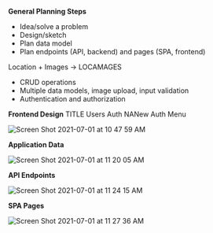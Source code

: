 **General Planning Steps**
- Idea/solve a problem
- Design/sketch
- Plan data model
- Plan endpoints (API, backend) and pages (SPA, frontend)

Location + Images -> LOCAMAGES

- CRUD operations
- Multiple data models, image upload, input validation
- Authentication and authorization 

**Frontend Design**
TITLE       Users Auth NANew Auth
Menu

![Screen Shot 2021-07-01 at 10 47 59 AM](https://user-images.githubusercontent.com/28903840/124171154-0a075b00-da5d-11eb-8c4d-c69b7e133306.png)

**Application Data**

![Screen Shot 2021-07-01 at 11 20 05 AM](https://user-images.githubusercontent.com/28903840/124172162-58692980-da5e-11eb-8228-35e612111847.png)

**API Endpoints**

![Screen Shot 2021-07-01 at 11 24 15 AM](https://user-images.githubusercontent.com/28903840/124173184-8c911a00-da5f-11eb-9756-5cea9b03cda0.png)

**SPA Pages**

![Screen Shot 2021-07-01 at 11 27 36 AM](https://user-images.githubusercontent.com/28903840/124173132-7b480d80-da5f-11eb-806c-2389b404ff90.png)
